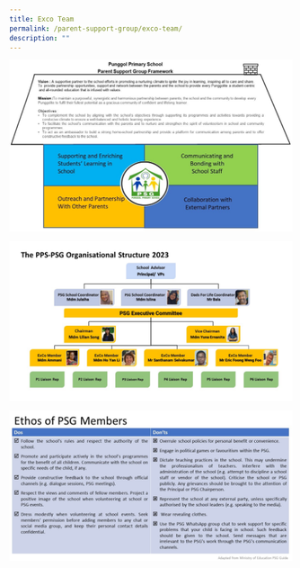 ```yaml
---
title: Exco Team
permalink: /parent-support-group/exco-team/
description: ""
---
```

![](/images/PSG/PSG%20Framework.jpeg)

![](/images/PSG/PSG%20Org.jpeg)

![](/images/Ethos.jpeg)